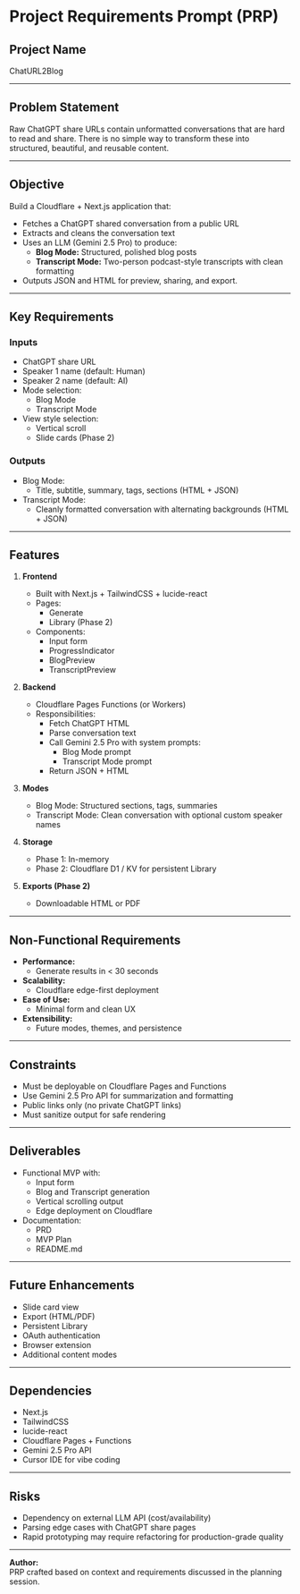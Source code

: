 # Project Requirements Prompt (PRP)

## Project Name
ChatURL2Blog

---

## Problem Statement
Raw ChatGPT share URLs contain unformatted conversations that are hard to read and share. 
There is no simple way to transform these into structured, beautiful, and reusable content.

---

## Objective
Build a Cloudflare + Next.js application that:
- Fetches a ChatGPT shared conversation from a public URL
- Extracts and cleans the conversation text
- Uses an LLM (Gemini 2.5 Pro) to produce:
  - **Blog Mode:** Structured, polished blog posts
  - **Transcript Mode:** Two-person podcast-style transcripts with clean formatting
- Outputs JSON and HTML for preview, sharing, and export.

---

## Key Requirements

### Inputs
- ChatGPT share URL
- Speaker 1 name (default: Human)
- Speaker 2 name (default: AI)
- Mode selection:
  - Blog Mode
  - Transcript Mode
- View style selection:
  - Vertical scroll
  - Slide cards (Phase 2)

### Outputs
- Blog Mode:
  - Title, subtitle, summary, tags, sections (HTML + JSON)
- Transcript Mode:
  - Cleanly formatted conversation with alternating backgrounds (HTML + JSON)

---

## Features
1. **Frontend**
   - Built with Next.js + TailwindCSS + lucide-react
   - Pages:
     - Generate
     - Library (Phase 2)
   - Components:
     - Input form
     - ProgressIndicator
     - BlogPreview
     - TranscriptPreview

2. **Backend**
   - Cloudflare Pages Functions (or Workers)
   - Responsibilities:
     - Fetch ChatGPT HTML
     - Parse conversation text
     - Call Gemini 2.5 Pro with system prompts:
       - Blog Mode prompt
       - Transcript Mode prompt
     - Return JSON + HTML

3. **Modes**
   - Blog Mode: Structured sections, tags, summaries
   - Transcript Mode: Clean conversation with optional custom speaker names

4. **Storage**
   - Phase 1: In-memory
   - Phase 2: Cloudflare D1 / KV for persistent Library

5. **Exports (Phase 2)**
   - Downloadable HTML or PDF

---

## Non-Functional Requirements
- **Performance:** 
  - Generate results in < 30 seconds
- **Scalability:**
  - Cloudflare edge-first deployment
- **Ease of Use:**
  - Minimal form and clean UX
- **Extensibility:**
  - Future modes, themes, and persistence

---

## Constraints
- Must be deployable on Cloudflare Pages and Functions
- Use Gemini 2.5 Pro API for summarization and formatting
- Public links only (no private ChatGPT links)
- Must sanitize output for safe rendering

---

## Deliverables
- Functional MVP with:
  - Input form
  - Blog and Transcript generation
  - Vertical scrolling output
  - Edge deployment on Cloudflare
- Documentation:
  - PRD
  - MVP Plan
  - README.md

---

## Future Enhancements
- Slide card view
- Export (HTML/PDF)
- Persistent Library
- OAuth authentication
- Browser extension
- Additional content modes

---

## Dependencies
- Next.js
- TailwindCSS
- lucide-react
- Cloudflare Pages + Functions
- Gemini 2.5 Pro API
- Cursor IDE for vibe coding

---

## Risks
- Dependency on external LLM API (cost/availability)
- Parsing edge cases with ChatGPT share pages
- Rapid prototyping may require refactoring for production-grade quality

---

**Author:**  
PRP crafted based on context and requirements discussed in the planning session. 